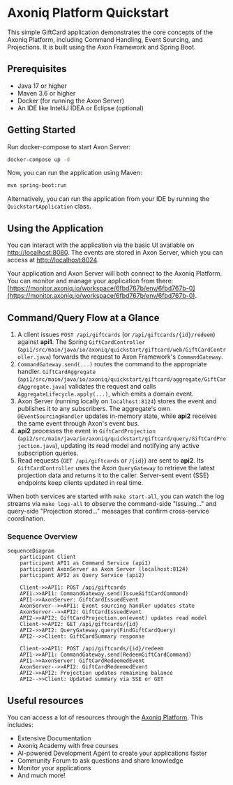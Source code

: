 # Axoniq Platform Quickstart

This simple GiftCard application demonstrates the core concepts of the Axoniq Platform, including Command Handling,
Event Sourcing, and Projections. It is built using the Axon Framework and Spring Boot.

## Prerequisites
- Java 17 or higher
- Maven 3.6 or higher
- Docker (for running the Axon Server)
- An IDE like IntelliJ IDEA or Eclipse (optional)

## Getting Started

Run docker-compose to start Axon Server:

```bash
docker-compose up -d
```

Now, you can run the application using Maven:

```bash
mvn spring-boot:run
```

Alternatively, you can run the application from your IDE by running the `QuickstartApplication` class.

## Using the Application
You can interact with the application via the basic UI available on [http://localhost:8080](http://localhost:8080).
The events are stored in Axon Server, which you can access at [http://localhost:8024](http://localhost:8024).

Your application and Axon Server will both connect to the Axoniq Platform. You can monitor and manage your application from there: [https://monitor.axoniq.io/workspace/6fbd767b/env/6fbd767b-0](https://monitor.axoniq.io/workspace/6fbd767b/env/6fbd767b-0).

## Command/Query Flow at a Glance

1. A client issues `POST /api/giftcards` (or `/api/giftcards/{id}/redeem`) against **api1**. The Spring `GiftCardController` (`api1/src/main/java/io/axoniq/quickstart/giftcard/web/GiftCardController.java`) forwards the request to Axon Framework's `CommandGateway`.
2. `CommandGateway.send(...)` routes the command to the appropriate handler. `GiftCardAggregate` (`api1/src/main/java/io/axoniq/quickstart/giftcard/aggregate/GiftCardAggregate.java`) validates the request and calls `AggregateLifecycle.apply(...)`, which emits a domain event.
3. Axon Server (running locally on `localhost:8124`) stores the event and publishes it to any subscribers. The aggregate's own `@EventSourcingHandler` updates in-memory state, while **api2** receives the same event through Axon's event bus.
4. **api2** processes the event in `GiftCardProjection` (`api2/src/main/java/io/axoniq/quickstart/giftcard/query/GiftCardProjection.java`), updating its read model and notifying any active subscription queries.
5. Read requests (`GET /api/giftcards` or `/{id}`) are sent to **api2**. Its `GiftCardController` uses the Axon `QueryGateway` to retrieve the latest projection data and returns it to the caller. Server-sent event (SSE) endpoints keep clients updated in real time.

When both services are started with `make start-all`, you can watch the log streams via `make logs-all` to observe the command-side "Issuing..." and query-side "Projection stored..." messages that confirm cross-service coordination.

### Sequence Overview

```mermaid
sequenceDiagram
    participant Client
    participant API1 as Command Service (api1)
    participant AxonServer as Axon Server (localhost:8124)
    participant API2 as Query Service (api2)

    Client->>API1: POST /api/giftcards
    API1->>API1: CommandGateway.send(IssueGiftCardCommand)
    API1->>AxonServer: GiftCardIssuedEvent
    AxonServer-->>API1: Event sourcing handler updates state
    AxonServer-->>API2: GiftCardIssuedEvent
    API2->>API2: GiftCardProjection.on(event) updates read model
    Client->>API2: GET /api/giftcards/{id}
    API2->>API2: QueryGateway.query(FindGiftCardQuery)
    API2-->>Client: GiftCardSummary response

    Client->>API1: POST /api/giftcards/{id}/redeem
    API1->>API1: CommandGateway.send(RedeemGiftCardCommand)
    API1->>AxonServer: GiftCardRedeemedEvent
    AxonServer-->>API2: GiftCardRedeemedEvent
    API2->>API2: Projection updates remaining balance
    API2-->>Client: Updated summary via SSE or GET
```

## Useful resources

You can access a lot of resources through the [Axoniq Platform](https://platform.axoniq.io/). This includes:

- Extensive Documentation
- Axoniq Academy with free courses
- AI-powered Development Agent to create your applications faster
- Community Forum to ask questions and share knowledge
- Monitor your applications
- And much more!
